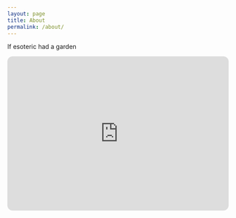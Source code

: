 ```yaml
---
layout: page
title: About
permalink: /about/
---
```


If esoteric had a garden

<iframe style="border-radius:12px" src="https://open.spotify.com/embed/track/362bgJ9BU3oEfkMaSqx1Nt?utm_source=generator" width="100%" height="352" frameBorder="0" allowfullscreen="" allow="autoplay; clipboard-write; encrypted-media; fullscreen; picture-in-picture" loading="lazy"></iframe>
